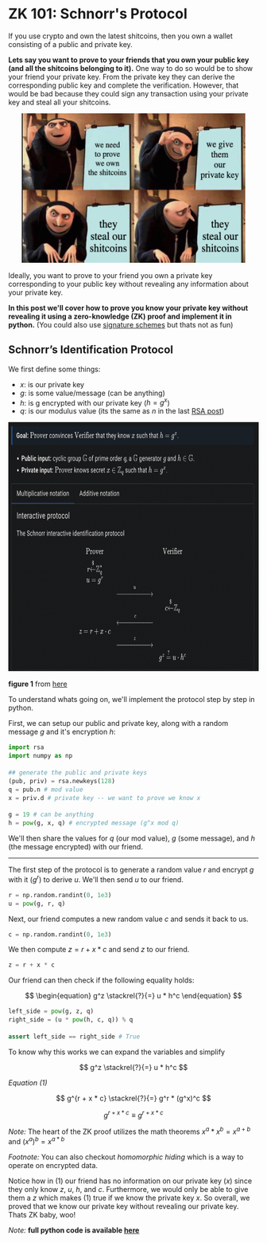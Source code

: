 # ZK 101: Schnorr's Protocol 

If you use crypto and own the latest shitcoins, then you own a wallet consisting of a public and private key. 

**Lets say you want to prove to your friends that you own your public key (and all the shitcoins belonging to it).** One way to do so would be to show your friend your private key. From the private key they can derive the corresponding public key and complete the verification. However,  that would be bad because they could sign any transaction using your private key and steal all your shitcoins. 

<div align="center">
<img src="2022-07-07-21-47-04.png" width="450" height="300">
</div>

Ideally, you want to prove to your friend you own a private key corresponding to your public key without revealing any information about your private key. 

**In this post we'll cover how to prove you know your private key without revealing it using a zero-knowledge (ZK) proof and implement it in python.** (You could also use [signature schemes](https://cryptobook.nakov.com/digital-signatures/rsa-signatures) but thats not as fun)

## Schnorr’s Identification Protocol 

We first define some things: 
- $x$: is our private key 
- $g$: is some value/message (can be anything)
- $h$: is g encrypted with our private key ($h = g^x$)
- $q$: is our modulus value (its the same as $n$ in the last [RSA post](https://github.com/0xNineteen/blog.md/blob/master/rsa-encryption/index.md))

<div align="center">
<img src="2022-07-07-21-12-12.png" width="700" height="500">
</div>

**figure 1** from [here](https://www.zkdocs.com/docs/zkdocs/zero-knowledge-protocols/schnorr/)

To understand whats going on, we'll implement the protocol step by step in python.

First, we can setup our public and private key, along with a random message $g$ and it's encryption $h$:

```python 
import rsa
import numpy as np 

## generate the public and private keys 
(pub, priv) = rsa.newkeys(128)
q = pub.n # mod value 
x = priv.d # private key -- we want to prove we know x

g = 19 # can be anything 
h = pow(g, x, q) # encrypted message (g^x mod q)
```

We'll then share the values for $q$ (our mod value), $g$ (some message), and $h$ (the message encrypted) with our friend.  

---

The first step of the protocol is to generate a random value $r$ and encrypt $g$ with it ($g^r$) to derive $u$. We'll then send $u$ to our friend. 

```python 
r = np.random.randint(0, 1e3)
u = pow(g, r, q)
```

Next, our friend computes a new random value $c$ and sends it back to us. 

```python 
c = np.random.randint(0, 1e3)
```

We then compute $z = r + x * c$ and send $z$ to our friend. 

```python 
z = r + x * c 
```

Our friend can then check if the following equality holds:

$$
\begin{equation}
g^z \stackrel{?}{=} u * h^c 
\end{equation}
$$

```python 
left_side = pow(g, z, q)
right_side = (u * pow(h, c, q)) % q

assert left_side == right_side # True 
```

To know why this works we can expand the variables and simplify 

$$
g^z \stackrel{?}{=} u * h^c 
$$ 

*Equation (1)*

$$
g^{r + x * c} \stackrel{?}{=} g^r * (g^x)^c
$$

$$
g^{r + x * c} \equiv g^{r + x * c} 
$$

*Note:* The heart of the ZK proof utilizes the math theorems $x^a * x^b = x^{a + b}$ and $(x^a)^b = x^{a * b}$

*Footnote:* You can also checkout *homomorphic hiding* which is a way to operate on encrypted data.

Notice how in (1) our friend has no information on our private key ($x$) since they only know $z$, $u$, $h$, and $c$. Furthermore, we would only be able to give them a $z$ which makes (1) true if we know the private key $x$. So overall, we proved that we know our private key without revealing our private key. Thats ZK baby, woo! 

*Note:* **full python code is available [here](https://github.com/0xNineteen/blog.md/blob/master/schnorr-zk/index.py)**
